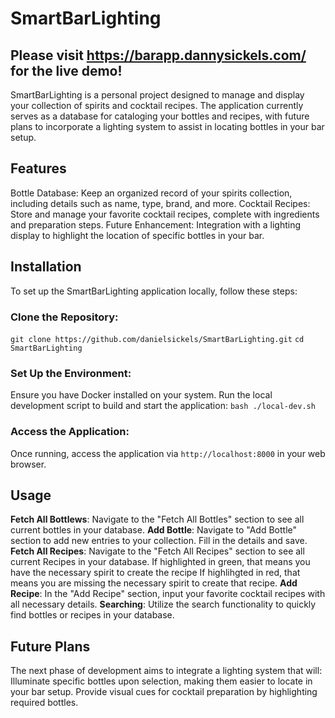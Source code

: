 # SmartBarLighting
## Please visit https://barapp.dannysickels.com/ for the live demo!
  
SmartBarLighting is a personal project designed to manage and display your collection of spirits and cocktail recipes. The application currently serves as a database for cataloging your bottles and recipes, with future plans to incorporate a lighting system to assist in locating bottles in your bar setup.

## Features
Bottle Database: Keep an organized record of your spirits collection, including details such as name, type, brand, and more.
Cocktail Recipes: Store and manage your favorite cocktail recipes, complete with ingredients and preparation steps.
Future Enhancement: Integration with a lighting display to highlight the location of specific bottles in your bar.

## Installation
To set up the SmartBarLighting application locally, follow these steps:

### Clone the Repository:
```git clone https://github.com/danielsickels/SmartBarLighting.git```
```cd SmartBarLighting```
### Set Up the Environment:
Ensure you have Docker installed on your system.
Run the local development script to build and start the application:
```bash ./local-dev.sh```
### Access the Application:
Once running, access the application via ```http://localhost:8000``` in your web browser.  
  
## Usage
**Fetch All Bottlews**: Navigate to the "Fetch All Bottles" section to see all current bottles in your database.
**Add Bottle**: Navigate to "Add Bottle" section to add new entries to your collection. Fill in the details and save.
**Fetch All Recipes**: Navigate to the "Fetch All Recipes" section to see all current Recipes in your database. If highlighted in green, that means you have the necessary spirit to create the recipe If highlihgted in red, that means you are missing the necessary spirit to create that recipe.
**Add Recipe**: In the "Add Recipe" section, input your favorite cocktail recipes with all necessary details.
**Searching**: Utilize the search functionality to quickly find bottles or recipes in your database.  
  
## Future Plans
The next phase of development aims to integrate a lighting system that will:
Illuminate specific bottles upon selection, making them easier to locate in your bar setup.
Provide visual cues for cocktail preparation by highlighting required bottles.
